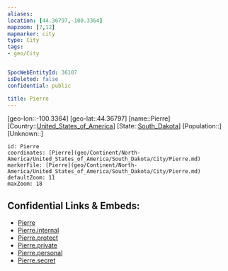 ```yaml
---
aliases: 
location: [44.36797,-100.3364]
mapzoom: [7,12] 
mapmarker: city 
type: City
tags:
- geo/City


SpocWebEntityId: 36107
isDeleted: false
confidential: public

title: Pierre
---
```

[geo-lon::-100.3364]
[geo-lat::44.36797]
[name::Pierre]
[Country::[United_States_of_America](geo/Continent/North-America/United_States_of_America.md)]
[State::[South_Dakota](geo/Continent/North-America/United_States_of_America/South_Dakota.md)]
[Population::]
[Unknown::]


```leaflet
id: Pierre
coordinates: [Pierre](geo/Continent/North-America/United_States_of_America/South_Dakota/City/Pierre.md)
markerFile: [Pierre](geo/Continent/North-America/United_States_of_America/South_Dakota/City/Pierre.md)
defaultZoom: 11 
maxZoom: 18
```


## Confidential Links & Embeds: 
- [Pierre](../../../../../../../_public/geo/Continent/North-America/United_States_of_America/South_Dakota/City/Pierre.md) 
- [Pierre.internal](../../../../../../../_internal/geo/Continent/North-America/United_States_of_America/South_Dakota/City/Pierre.internal.md) 
- [Pierre.protect](../../../../../../../_protect/geo/Continent/North-America/United_States_of_America/South_Dakota/City/Pierre.protect.md) 
- [Pierre.private](../../../../../../../_private/geo/Continent/North-America/United_States_of_America/South_Dakota/City/Pierre.private.md) 
- [Pierre.personal](../../../../../../../_personal/geo/Continent/North-America/United_States_of_America/South_Dakota/City/Pierre.personal.md) 
- [Pierre.secret](../../../../../../../_secret/geo/Continent/North-America/United_States_of_America/South_Dakota/City/Pierre.secret.md) 

